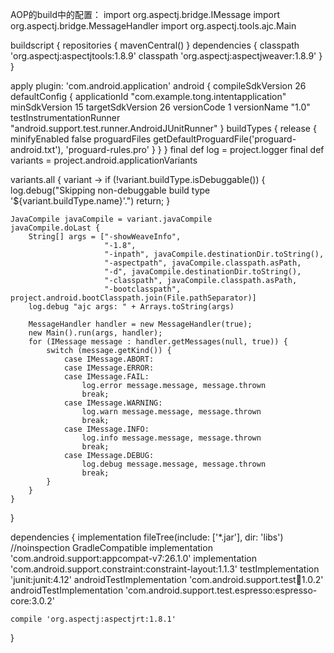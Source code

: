 AOP的build中的配置：
import org.aspectj.bridge.IMessage
import org.aspectj.bridge.MessageHandler
import org.aspectj.tools.ajc.Main

buildscript {
    repositories {
        mavenCentral()
    }
    dependencies {
        classpath 'org.aspectj:aspectjtools:1.8.9'
        classpath 'org.aspectj:aspectjweaver:1.8.9'
    }
}




apply plugin: 'com.android.application'
android {
    compileSdkVersion 26
    defaultConfig {
        applicationId "com.example.tong.intentapplication"
        minSdkVersion 15
        targetSdkVersion 26
        versionCode 1
        versionName "1.0"
        testInstrumentationRunner "android.support.test.runner.AndroidJUnitRunner"
    }
    buildTypes {
        release {
            minifyEnabled false
            proguardFiles getDefaultProguardFile('proguard-android.txt'), 'proguard-rules.pro'
        }
    }
}
final def log = project.logger
final def variants = project.android.applicationVariants

variants.all { variant ->
    if (!variant.buildType.isDebuggable()) {
        log.debug("Skipping non-debuggable build type '${variant.buildType.name}'.")
        return;
    }

    JavaCompile javaCompile = variant.javaCompile
    javaCompile.doLast {
        String[] args = ["-showWeaveInfo",
                         "-1.8",
                         "-inpath", javaCompile.destinationDir.toString(),
                         "-aspectpath", javaCompile.classpath.asPath,
                         "-d", javaCompile.destinationDir.toString(),
                         "-classpath", javaCompile.classpath.asPath,
                         "-bootclasspath", project.android.bootClasspath.join(File.pathSeparator)]
        log.debug "ajc args: " + Arrays.toString(args)

        MessageHandler handler = new MessageHandler(true);
        new Main().run(args, handler);
        for (IMessage message : handler.getMessages(null, true)) {
            switch (message.getKind()) {
                case IMessage.ABORT:
                case IMessage.ERROR:
                case IMessage.FAIL:
                    log.error message.message, message.thrown
                    break;
                case IMessage.WARNING:
                    log.warn message.message, message.thrown
                    break;
                case IMessage.INFO:
                    log.info message.message, message.thrown
                    break;
                case IMessage.DEBUG:
                    log.debug message.message, message.thrown
                    break;
            }
        }
    }
}


dependencies {
    implementation fileTree(include: ['*.jar'], dir: 'libs')
    //noinspection GradleCompatible
    implementation 'com.android.support:appcompat-v7:26.1.0'
    implementation 'com.android.support.constraint:constraint-layout:1.1.3'
    testImplementation 'junit:junit:4.12'
    androidTestImplementation 'com.android.support.test:runner:1.0.2'
    androidTestImplementation 'com.android.support.test.espresso:espresso-core:3.0.2'
   

    compile 'org.aspectj:aspectjrt:1.8.1'
}
